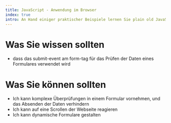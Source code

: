 ```yaml
---
title: JavaScript - Anwendung im Browser
index: true
intro: An Hand einiger praktischer Beispiele lernen Sie plain old JavaScript besser kennen.
---
```


# Was Sie wissen sollten

- dass das submit-event am form-tag für das Prüfen der Daten eines Formulares verwendet wird

# Was Sie können sollten

- Ich kann komplexe Überprüfungen in einem Formular vornehmen, und das Absenden der Daten verhindern
- Ich kann auf eine Scrollen der Webseite reagieren
- Ich kann dynamische Formulare gestalten
